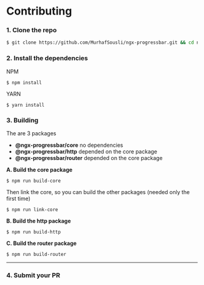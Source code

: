# Contributing

### 1. Clone the repo

 ```bash
$ git clone https://github.com/MurhafSousli/ngx-progressbar.git && cd ngx-progressbar
 ```

### 2. Install the dependencies

NPM

```
$ npm install
```

YARN
 
```
$ yarn install
```

### 3. Building
 
The are 3 packages
 
- **@ngx-progressbar/core**         no dependencies
- **@ngx-progressbar/http**         depended on the core package
- **@ngx-progressbar/router**       depended on the core package

**A. Build the core package**

```
$ npm run build-core
```

Then link the core, so you can build the other packages (needed only the first time)

```
$ npm run link-core
```

**B. Build the http package**

```
$ npm run build-http
```

**C. Build the router package**

```
$ npm run build-router
```

***

### 4. Submit your PR
